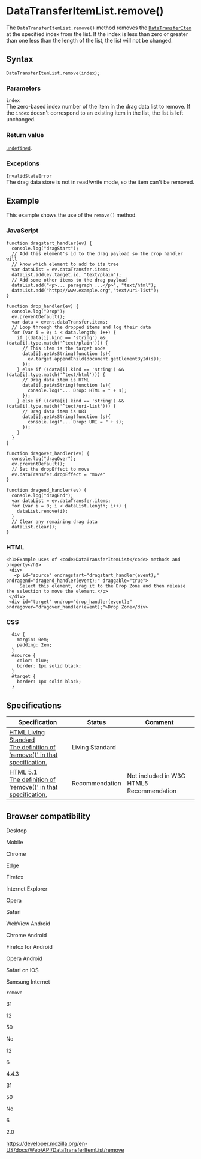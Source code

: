 # DataTransferItemList.remove()

The `DataTransferItemList.remove()` method removes the [`DataTransferItem`](../datatransferitem) at the specified index from the list. If the index is less than zero or greater than one less than the length of the list, the list will not be changed.

## Syntax

    DataTransferItemList.remove(index);

### Parameters

`index`  
The zero-based index number of the item in the drag data list to remove. If the `index` doesn't correspond to an existing item in the list, the list is left unchanged.

### Return value

[`undefined`](https://developer.mozilla.org/en-US/docs/Web/JavaScript/Reference/Global_Objects/undefined).

### Exceptions

`InvalidStateError`  
The drag data store is not in read/write mode, so the item can't be removed.

## Example

This example shows the use of the `remove()` method.

### JavaScript

    function dragstart_handler(ev) {
      console.log("dragStart");
      // Add this element's id to the drag payload so the drop handler will
      // know which element to add to its tree
      var dataList = ev.dataTransfer.items;
      dataList.add(ev.target.id, "text/plain");
      // Add some other items to the drag payload
      dataList.add("<p>... paragraph ...</p>", "text/html");
      dataList.add("http://www.example.org","text/uri-list");
    }

    function drop_handler(ev) {
      console.log("Drop");
      ev.preventDefault();
      var data = event.dataTransfer.items;
      // Loop through the dropped items and log their data
      for (var i = 0; i < data.length; i++) {
        if ((data[i].kind == 'string') && (data[i].type.match('^text/plain'))) {
          // This item is the target node
          data[i].getAsString(function (s){
            ev.target.appendChild(document.getElementById(s));
          });
        } else if ((data[i].kind == 'string') && (data[i].type.match('^text/html'))) {
          // Drag data item is HTML
          data[i].getAsString(function (s){
            console.log("... Drop: HTML = " + s);
          });
        } else if ((data[i].kind == 'string') && (data[i].type.match('^text/uri-list'))) {
          // Drag data item is URI
          data[i].getAsString(function (s){
            console.log("... Drop: URI = " + s);
          });
        }
      }
    }

    function dragover_handler(ev) {
      console.log("dragOver");
      ev.preventDefault();
      // Set the dropEffect to move
      ev.dataTransfer.dropEffect = "move"
    }

    function dragend_handler(ev) {
      console.log("dragEnd");
      var dataList = ev.dataTransfer.items;
      for (var i = 0; i < dataList.length; i++) {
        dataList.remove(i);
      }
      // Clear any remaining drag data
      dataList.clear();
    }

### HTML

    <h1>Example uses of <code>DataTransferItemList</code> methods and property</h1>
     <div>
       <p id="source" ondragstart="dragstart_handler(event);" ondragend="dragend_handler(event);" draggable="true">
         Select this element, drag it to the Drop Zone and then release the selection to move the element.</p>
     </div>
     <div id="target" ondrop="drop_handler(event);" ondragover="dragover_handler(event);">Drop Zone</div>

### CSS

      div {
        margin: 0em;
        padding: 2em;
      }
      #source {
        color: blue;
        border: 1px solid black;
      }
      #target {
        border: 1px solid black;
      }

## Specifications

<table><thead><tr class="header"><th>Specification</th><th>Status</th><th>Comment</th></tr></thead><tbody><tr class="odd"><td><a href="https://html.spec.whatwg.org/multipage/interaction.html#dom-datatransferitemlist-remove">HTML Living Standard<br />
<span class="small">The definition of 'remove()' in that specification.</span></a></td><td><span class="spec-living">Living Standard</span></td><td></td></tr><tr class="even"><td><a href="https://www.w3.org/TR/html51/editing.html#dom-datatransferitemlist-remove">HTML 5.1<br />
<span class="small">The definition of 'remove()' in that specification.</span></a></td><td><span class="spec-rec">Recommendation</span></td><td>Not included in W3C HTML5 <span class="spec-rec">Recommendation</span></td></tr></tbody></table>

## Browser compatibility

Desktop

Mobile

Chrome

Edge

Firefox

Internet Explorer

Opera

Safari

WebView Android

Chrome Android

Firefox for Android

Opera Android

Safari on IOS

Samsung Internet

`remove`

31

12

50

No

12

6

4.4.3

31

50

No

6

2.0

<a href="https://developer.mozilla.org/en-US/docs/Web/API/DataTransferItemList/remove" class="_attribution-link">https://developer.mozilla.org/en-US/docs/Web/API/DataTransferItemList/remove</a>
